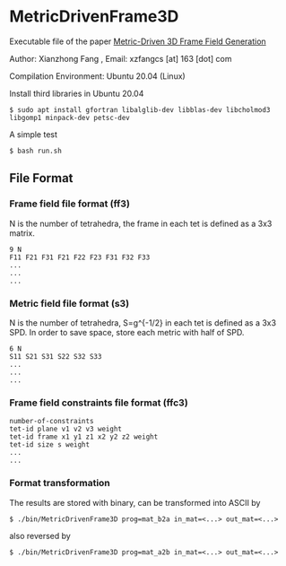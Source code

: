# MetricDrivenFrame3D

Executable file of the paper [Metric-Driven 3D Frame Field Generation](https://doi.org/10.1109/TVCG.2021.3136199)

Author: Xianzhong Fang , Email: xzfangcs [at] 163 [dot] com

Compilation Environment: Ubuntu 20.04 (Linux)

Install third libraries in Ubuntu 20.04
```console
$ sudo apt install gfortran libalglib-dev libblas-dev libcholmod3 libgomp1 minpack-dev petsc-dev
```


A simple test
```console
$ bash run.sh
```

## File Format
### Frame field file format  (ff3)
N is the number of tetrahedra, the frame in each tet is defined as a 3x3 matrix.
```
9 N
F11 F21 F31 F21 F22 F23 F31 F32 F33
...
...
...
```

### Metric field file format (s3)
N is the number of tetrahedra, S=g^{-1/2} in each tet is defined as a 3x3 SPD.
In order to save space, store each metric with half of SPD.
```
6 N
S11 S21 S31 S22 S32 S33
...
...
...
```

### Frame field constraints file format (ffc3)
```
number-of-constraints
tet-id plane v1 v2 v3 weight
tet-id frame x1 y1 z1 x2 y2 z2 weight
tet-id size s weight
...
...
```

### Format transformation
The results are stored with binary, can be transformed into ASCII by
```console
$ ./bin/MetricDrivenFrame3D prog=mat_b2a in_mat=<...> out_mat=<...>
```
also reversed by
```console
$ ./bin/MetricDrivenFrame3D prog=mat_a2b in_mat=<...> out_mat=<...>
```
